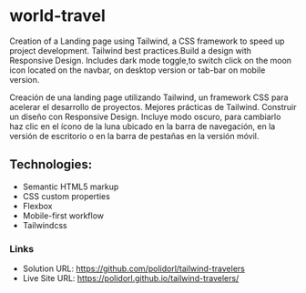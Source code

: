 # world-travel
Creation of a Landing page using Tailwind, a CSS framework to speed up project development. Tailwind best practices.Build a design with Responsive Design. Includes dark mode toggle,to switch click on the moon icon located on the navbar, on desktop version or tab-bar on mobile version.

Creación de una landing page utilizando Tailwind, un framework CSS para acelerar el desarrollo de proyectos. Mejores prácticas de Tailwind.   Construir un diseño con Responsive Design. Incluye modo oscuro, para cambiarlo haz clic en el ícono de la luna ubicado en la barra de navegación, en la versión de escritorio o en la barra de pestañas en la versión móvil.

## Technologies:

- Semantic HTML5 markup
- CSS custom properties
- Flexbox
- Mobile-first workflow
- Tailwindcss

### Links

- Solution URL:    https://github.com/polidorl/tailwind-travelers 
- Live Site URL:   https://polidorl.github.io/tailwind-travelers/ 
